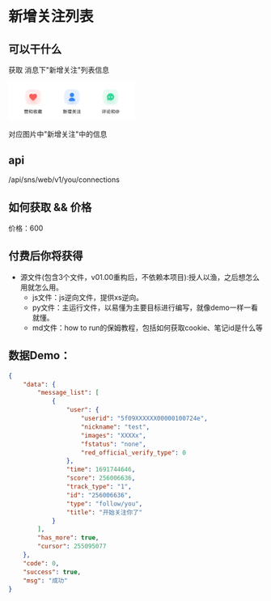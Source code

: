 # 新增关注列表

## 可以干什么

获取 消息下"新增关注"列表信息

<img width="250" alt="image" src="https://raw.githubusercontent.com/submato/xhscrawl/main/source/WechatIMG122.jpeg">

对应图片中"新增关注"中的信息


## api

/api/sns/web/v1/you/connections


## 如何获取 && 价格

价格：600

## 付费后你将获得
  - 源文件(包含3个文件，v01.00重构后，不依赖本项目):授人以渔，之后想怎么用就怎么用。
    - js文件：js逆向文件，提供xs逆向。
    - py文件：主运行文件，以易懂为主要目标进行编写，就像demo一样一看就懂。
    - md文件：how to run的保姆教程，包括如何获取cookie、笔记id是什么等



## 数据Demo：

```json
{
    "data": {
        "message_list": [
            {
                "user": {
                    "userid": "5f09XXXXXX00000100724e",
                    "nickname": "test",
                    "images": "XXXXx",
                    "fstatus": "none",
                    "red_official_verify_type": 0
                },
                "time": 1691744646,
                "score": 256006636,
                "track_type": "1",
                "id": "256006636",
                "type": "follow/you",
                "title": "开始关注你了"
            }
        ],
        "has_more": true,
        "cursor": 255095077
    },
    "code": 0,
    "success": true,
    "msg": "成功"
}

```

